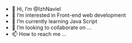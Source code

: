 - 👋 Hi, I’m @IzhNaviel
- 👀 I’m interested in Front-end web development
- 🌱 I’m currently learning Java Script
- 💞️ I’m looking to collaborate on ...
- 📫 How to reach me ...

<!---
IzhNaviel/IzhNaviel is a ✨ special ✨ repository because its `README.md` (this file) appears on your GitHub profile.
You can click the Preview link to take a look at your changes.
--->
